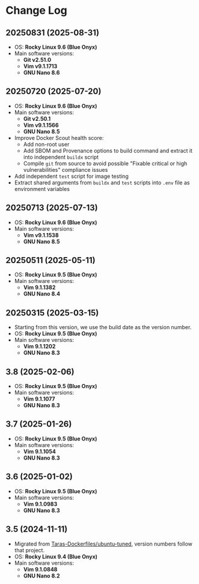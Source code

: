 # Change Log

## 20250831 (2025-08-31)

* OS: **Rocky Linux 9.6 (Blue Onyx)**
* Main software versions:
  - **Git v2.51.0**
  - **Vim v9.1.1713**
  - **GNU Nano 8.6**

## 20250720 (2025-07-20)

* OS: **Rocky Linux 9.6 (Blue Onyx)**
* Main software versions:
  - **Git v2.50.1**
  - **Vim v9.1.1566**
  - **GNU Nano 8.5**
* Improve Docker Scout health score:
  - Add non-root user
  - Add SBOM and Provenance options to build command and extract it into independent `buildx` script
  - Compile `git` from source to avoid possible "Fixable critical or high vulnerabilities" compliance issues
* Add independent `test` script for image testing
* Extract shared arguments from `buildx` and `test` scripts into `.env` file as environment variables

## 20250713 (2025-07-13)

* OS: **Rocky Linux 9.6 (Blue Onyx)**
* Main software versions:
  - **Vim v9.1.1538**
  - **GNU Nano 8.5**

## 20250511 (2025-05-11)

* OS: **Rocky Linux 9.5 (Blue Onyx)**
* Main software versions:
  - **Vim 9.1.1382**
  - **GNU Nano 8.4**

## 20250315 (2025-03-15)

* Starting from this version, we use the build date as the version number.
* OS: **Rocky Linux 9.5 (Blue Onyx)**
* Main software versions:
  - **Vim 9.1.1202**
  - **GNU Nano 8.3**

## 3.8 (2025-02-06)

* OS: **Rocky Linux 9.5 (Blue Onyx)**
* Main software versions:
  - **Vim 9.1.1077**
  - **GNU Nano 8.3**

## 3.7 (2025-01-26)

* OS: **Rocky Linux 9.5 (Blue Onyx)**
* Main software versions:
  - **Vim 9.1.1054**
  - **GNU Nano 8.3**

## 3.6 (2025-01-02)

* OS: **Rocky Linux 9.5 (Blue Onyx)**
* Main software versions:
  - **Vim 9.1.0983**
  - **GNU Nano 8.3**

## 3.5 (2024-11-11)

* Migrated from [Taras-Dockerfiles/ubuntu-tuned](https://github.com/Taras-Dockerfiles/ubuntu-tuned), version numbers follow that project.
* OS: **Rocky Linux 9.4 (Blue Onyx)**
* Main software versions:
  - **Vim 9.1.0848**
  - **GNU Nano 8.2**
